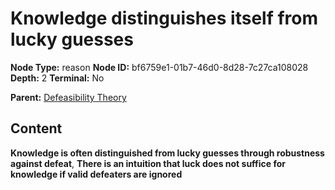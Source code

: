 # Knowledge distinguishes itself from lucky guesses

**Node Type:** reason
**Node ID:** bf6759e1-01b7-46d0-8d28-7c27ca108028
**Depth:** 2
**Terminal:** No

**Parent:** [Defeasibility Theory](defeasibility-theory.md)

## Content

**Knowledge is often distinguished from lucky guesses through robustness against defeat**, **There is an intuition that luck does not suffice for knowledge if valid defeaters are ignored**

